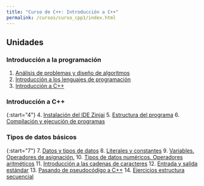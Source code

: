 ```yaml
---
title: "Curso de C++: Introducción a C++"
permalink: /cursos/curso_cpp1/index.html
---
```


<!--

El servidor HTTP Apache es un servidor web HTTP de código abierto, para plataformas Unix (BSD, GNU/Linux, etc.), Microsoft Windows, Macintosh y otras, que implementa el protocolo HTTP/1.12​ y la noción de sitio virtual.

Los siguientes contenidos forman parte de un curso que he impartido para [OpenWebinars](https://openwebinars.net/cursos/servidor-apache/) en febrero de 2018.

Puedes obtener todo el contenido del curso en el repositorio [GitHub](https://github.com/josedom24/curso_apache24).
-->

## Unidades

### Introducción a la programación

1. [Análisis de problemas y diseño de algoritmos](curso/u01)
2. [Introducción a los lenguajes de programación](curso/u02)
3. [Introducción a C++](curso/u03)

### Introducción a C++

{:start="4"}
4. [Instalación del IDE Zinjai](curso/u04)
5. [Estructura del programa](curso/u05)
6. [Compilación y ejecución de programas](curso/u06)

### Tipos de datos básicos

{:start="7"}
7. [Datos y tipos de datos](curso/u07)
8. [Literales y constantes](curso/u08)
9. [Variables. Operadores de asignación.](curso/u09)
10. [Tipos de datos numéricos. Operadores aritméticos](curso/u10)
11. [Introducción a las cadenas de caracteres](curso/u11)
12. [Entrada y salida estándar](curso/u12)
13. [Pasando de pseudocódigo a C++](curso/u13)
14. [Ejercicios estructura secuencial](curso/u14)
